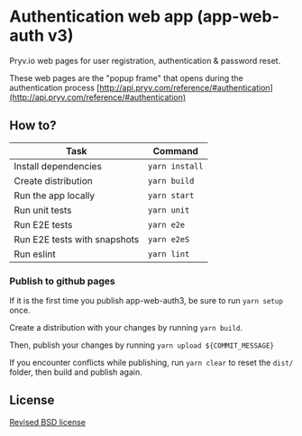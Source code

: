 # Authentication web app (app-web-auth v3)

Pryv.io web pages for user registration, authentication & password reset.

These web pages are the "popup frame" that opens during the authentication process [http://api.pryv.com/reference/#authentication](http://api.pryv.com/reference/#authentication)

## How to?

| Task                              | Command                        |
| --------------------------------- | ------------------------------ |
| Install dependencies              | `yarn install`                 |
| Create distribution               | `yarn build`                   |
| Run the app locally               | `yarn start`                   |
| Run unit tests                    | `yarn unit`                    |
| Run E2E tests                     | `yarn e2e`                     |
| Run E2E tests with snapshots      | `yarn e2eS`                    |
| Run eslint                        | `yarn lint`                    |

### Publish to github pages

If it is the first time you publish app-web-auth3, be sure to run `yarn setup` once.

Create a distribution with your changes by running `yarn build`.

Then, publish your changes by running `yarn upload ${COMMIT_MESSAGE}`

If you encounter conflicts while publishing, run `yarn clear` to reset the `dist/` folder,
then build and publish again.

## License

[Revised BSD license](https://github.com/pryv/documents/blob/master/license-bsd-revised.md)